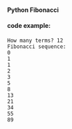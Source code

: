 #### Python Fibonacci

#### code example:
```
How many terms? 12
Fibonacci sequence:
0
1
1
2
3
5
8
13
21
34
55
89
```
